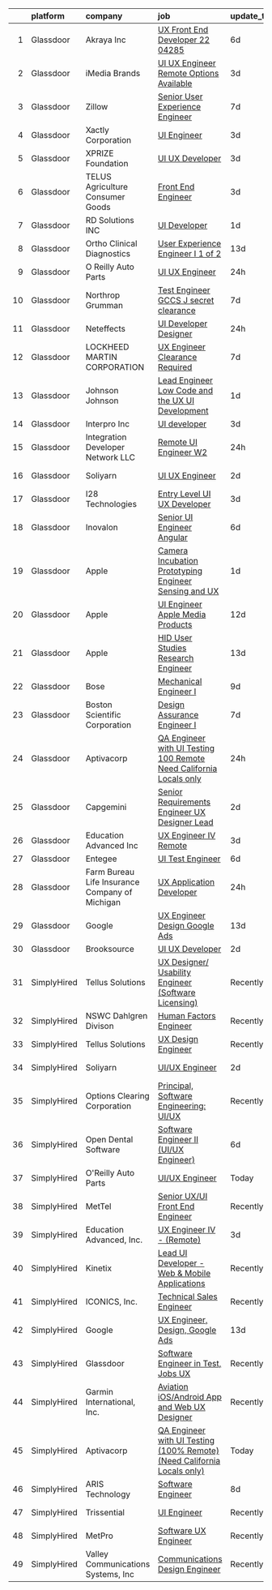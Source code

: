 

|    | platform    | company                                        | job                                                                                                                                                                                                                                                                                                                                                                                                                                                                                                                                                                                                                                                                                                                                                                                                                                                                                                                                                                                                                                                                                                                                                                                                                                                                                                                                                  | update_time   | location                |
|---:|:------------|:-----------------------------------------------|:-----------------------------------------------------------------------------------------------------------------------------------------------------------------------------------------------------------------------------------------------------------------------------------------------------------------------------------------------------------------------------------------------------------------------------------------------------------------------------------------------------------------------------------------------------------------------------------------------------------------------------------------------------------------------------------------------------------------------------------------------------------------------------------------------------------------------------------------------------------------------------------------------------------------------------------------------------------------------------------------------------------------------------------------------------------------------------------------------------------------------------------------------------------------------------------------------------------------------------------------------------------------------------------------------------------------------------------------------------|:--------------|:------------------------|
|  1 | Glassdoor   | Akraya Inc                                     | [UX Front End Developer  22 04285](https://www.glassdoor.com/partner/jobListing.htm?pos=124&ao=1136043&s=58&guid=0000018248bb5851acad644fa3d2f7d2&src=GD_JOB_AD&t=SR&vt=w&cs=1_5a947c6f&cb=1659077614222&jobListingId=1008023487683&jrtk=3-0-1g94bmm9r2eoi001-1g94bmma9i3bo800-8b0668572e3f767a-)                                                                                                                                                                                                                                                                                                                                                                                                                                                                                                                                                                                                                                                                                                                                                                                                                                                                                                                                                                                                                                                    | 6d            | Los Angeles, CA         |
|  2 | Glassdoor   | iMedia Brands                                  | [UI UX Engineer  Remote Options Available ](https://www.glassdoor.com/partner/jobListing.htm?pos=114&ao=1136043&s=58&guid=0000018248bb5851acad644fa3d2f7d2&src=GD_JOB_AD&t=SR&vt=w&cs=1_19873d59&cb=1659077614220&jobListingId=1008028359343&jrtk=3-0-1g94bmm9r2eoi001-1g94bmma9i3bo800-57f6aa3623ddbb04-)                                                                                                                                                                                                                                                                                                                                                                                                                                                                                                                                                                                                                                                                                                                                                                                                                                                                                                                                                                                                                                           | 3d            | Eden Prairie, MN        |
|  3 | Glassdoor   | Zillow                                         | [Senior User Experience Engineer](https://www.glassdoor.com/partner/jobListing.htm?pos=101&ao=1110586&s=58&guid=0000018248bb5851acad644fa3d2f7d2&src=GD_JOB_AD&t=SR&vt=w&cs=1_2b56504e&cb=1659077614219&jobListingId=1008020186047&cpc=149B3D5996025BBA&jrtk=3-0-1g94bmm9r2eoi001-1g94bmma9i3bo800-a905a69def1f741a--6NYlbfkN0ANMurRYyPEXg08u6OamUd1Mvhk-zhFSGYIZgoJR86UvQ_x0FKK8TrZZD49G3rLjS-M1i2T7UcV6HM9Q8JhY5lG1l2M5fldkij9lcpufdOAOmNxDvb-ZVZMcCtYomU656Vj5__D9_lX1rYBOH-MKhCeXPd_18PM_eUbCC_bZzddl6XLYRTA9a0ZTfRxmFfgatTRix87cJa2kWXkrzkt26JweUQCAQ93O86ZsXI6OV2IIOa7H0YEb3uLE5HJgEJoB3hsAbe-u4QgzMZ6_JuVtQIRL-feMa375QNLCfahaQuSk9zNNvhWI12ZpQZfUww1sRuU3Up3L5wVSjE_gxqTSUH279f9cYW7Yp6TX9hHsPZKM1NDbNzRvSYGlazYuM527lwYPRgvPDxCnP8usEhVRpKhCChAqPBed0-y70yezjKthzebQEVYldGvVRrPEHvV5_StjbYnibhftAQ0OOURkZWss6Fk0eN8QWRQLmHyzxZv6O4JpNdSLXtIz_jke22C2kNYipWk5TARTrxdPo9daQcZrAAqJlxj-4GjZVehW2RNyJzVDw3_nH31SwFrlOC3MgqCK0fD0cJk_b3OHnPHiqPj98txzZdk2RHEYqBRMaeRofQCeqO0KEgzMKcSo8kHOJhBWmLa8CAWgo-7ZYB82d6qMyeyUwrQXGbjfZd4u8_cFq2UEGcUKpK_dmIXSHR6s3MchWbnFwP3aTapXg4DWATc3WUBEiD4r0xYmi6bN1rA_YBA4e79BmzdQ-eUKy3UWXE8WMWii3tFnpCYuwUNXXTmDAndMBH2uT0oaeo18J5iCy5xMtvu_CU7WOU4YxHJOFgPpPMq3HztrvbHqosNKAmSrtzyQhdFNO4RN-SdAvpnctgRRsodMa44_L_UPve2nSJb0gkI6YwCo5eFzlYqJQd9bCUOglVgOWfYnWMEwUdLQYoIFtjaGtrOHKTlktvxqII%3D)                  | 7d            | Seattle, WA             |
|  4 | Glassdoor   | Xactly Corporation                             | [UI Engineer](https://www.glassdoor.com/partner/jobListing.htm?pos=126&ao=1136043&s=58&guid=0000018248bb5851acad644fa3d2f7d2&src=GD_JOB_AD&t=SR&vt=w&cs=1_fef0bf88&cb=1659077614222&jobListingId=1008029004146&jrtk=3-0-1g94bmm9r2eoi001-1g94bmma9i3bo800-80c2f0fcd5c89dcb-)                                                                                                                                                                                                                                                                                                                                                                                                                                                                                                                                                                                                                                                                                                                                                                                                                                                                                                                                                                                                                                                                         | 3d            | Los Gatos, CA           |
|  5 | Glassdoor   | XPRIZE Foundation                              | [UI UX Developer](https://www.glassdoor.com/partner/jobListing.htm?pos=127&ao=1136043&s=58&guid=0000018248bb5851acad644fa3d2f7d2&src=GD_JOB_AD&t=SR&vt=w&ea=1&cs=1_f60fab1a&cb=1659077614222&jobListingId=1008029522338&jrtk=3-0-1g94bmm9r2eoi001-1g94bmma9i3bo800-3b593595cbe9b7b7-)                                                                                                                                                                                                                                                                                                                                                                                                                                                                                                                                                                                                                                                                                                                                                                                                                                                                                                                                                                                                                                                                | 3d            | Remote                  |
|  6 | Glassdoor   | TELUS Agriculture   Consumer Goods             | [Front End Engineer](https://www.glassdoor.com/partner/jobListing.htm?pos=110&ao=1136043&s=58&guid=0000018248bb5851acad644fa3d2f7d2&src=GD_JOB_AD&t=SR&vt=w&ea=1&cs=1_28a72b11&cb=1659077614220&jobListingId=1008029111950&jrtk=3-0-1g94bmm9r2eoi001-1g94bmma9i3bo800-3d8cdcc4b5e01ba3-)                                                                                                                                                                                                                                                                                                                                                                                                                                                                                                                                                                                                                                                                                                                                                                                                                                                                                                                                                                                                                                                             | 3d            | Remote                  |
|  7 | Glassdoor   | RD Solutions INC                               | [UI Developer](https://www.glassdoor.com/partner/jobListing.htm?pos=111&ao=1136043&s=58&guid=0000018248bb5851acad644fa3d2f7d2&src=GD_JOB_AD&t=SR&vt=w&ea=1&cs=1_c86aaa1d&cb=1659077614220&jobListingId=1008032883578&jrtk=3-0-1g94bmm9r2eoi001-1g94bmma9i3bo800-d3815e4017480bef-)                                                                                                                                                                                                                                                                                                                                                                                                                                                                                                                                                                                                                                                                                                                                                                                                                                                                                                                                                                                                                                                                   | 1d            | Remote                  |
|  8 | Glassdoor   | Ortho Clinical Diagnostics                     | [User Experience Engineer I  1 of 2 ](https://www.glassdoor.com/partner/jobListing.htm?pos=112&ao=1136043&s=58&guid=0000018248bb5851acad644fa3d2f7d2&src=GD_JOB_AD&t=SR&vt=w&cs=1_613c82f4&cb=1659077614220&jobListingId=1008008589700&jrtk=3-0-1g94bmm9r2eoi001-1g94bmma9i3bo800-63d4015c4070fc3e-)                                                                                                                                                                                                                                                                                                                                                                                                                                                                                                                                                                                                                                                                                                                                                                                                                                                                                                                                                                                                                                                 | 13d           | Rochester, NY           |
|  9 | Glassdoor   | O Reilly Auto Parts                            | [UI UX Engineer](https://www.glassdoor.com/partner/jobListing.htm?pos=123&ao=1136043&s=58&guid=0000018248bb5851acad644fa3d2f7d2&src=GD_JOB_AD&t=SR&vt=w&cs=1_64623de3&cb=1659077614221&jobListingId=1008035971670&jrtk=3-0-1g94bmm9r2eoi001-1g94bmma9i3bo800-2f93c3754b8840b2-)                                                                                                                                                                                                                                                                                                                                                                                                                                                                                                                                                                                                                                                                                                                                                                                                                                                                                                                                                                                                                                                                      | 24h           | Springfield, MO         |
| 10 | Glassdoor   | Northrop Grumman                               | [Test Engineer   GCCS J  secret clearance](https://www.glassdoor.com/partner/jobListing.htm?pos=102&ao=1110586&s=58&guid=0000018248bb5851acad644fa3d2f7d2&src=GD_JOB_AD&t=SR&vt=w&cs=1_0551d733&cb=1659077614219&jobListingId=1008021473647&cpc=444700D72F2ECBCE&jrtk=3-0-1g94bmm9r2eoi001-1g94bmma9i3bo800-b65108ab4f91a531--6NYlbfkN0DPf8Tf_oakpB62WadId2dzQiWExtALTi0lpCM--zHBL1trAzPQuAwgyDf_-NiZch04G2PPVuuP5ajx1KuG8IWwDSCEXjWViQm-NrIxeMcGX8hROFGyIIxZ7FqRCIv0j8mD7gKUvqCi7en2IVCqwkTXTpYSWzIKO3VOf_Fxag99XimezgcreABwaZ3fa_HhzGoyPsr7uBdNVHWVz10b-ia7_MCw1pBh4iCRQBj-BnfC_6rdnhCdwaP7sNN8aOFbA_2MkVp_DzFYlGKypocEpmNZk_dwj3q3aDm6fiHhi83CsBoEcFtv_9f7Mof6rs6capQ_9WTRHKBeKAAMwYG1uH0PQxAD6W8WisBS2bOhNcCuzxL0IljRUCkrfqHLBw3vP7ZCGTEPHLy8-c6Rqn9HprZA1NdR_jA2Zu0W944je0y1gznosR-VsWZEb0ZQDr01o6Sgvrf50DAQ9NG6J4M3nVPuPNIwezvwFG7ra9F8K9FTfeX3tL-2CadxlgqDmsZjdqSPKLr5jTflkJ9rzMLeUSK2YIPAvtZCUgVhYMcfcUD2_13kqFSU9lYdI88SNmAEECVttb5nW7nEiJs87D6HlB40fTx-K18JqOBLv1dUazd-jdMnXevZGIRPm4BzAXkVqHONO04st_TezqVZ993R6uYGWYCSrGMxz4jSDsglmwBwb-NBexuj4lKsFw375HTWMr4-XSYgq-zLkEHYkwdeb6T6TitgZtAxyLzGUEF_3PsZfCyM__yus9d0NYmzBCJdoI1Ubbi02cVbkNPRUyHnWvRtc1dvi77x-VxkJww1OsqMCBf_T3aut6Rd1kDT9OOherjf4x2DKNS1aH9U0YHkeQRQLB9ffxfjIYQ%3D)                                                                                                         | 7d            | Newport News, VA        |
| 11 | Glassdoor   | Neteffects                                     | [UI Developer Designer](https://www.glassdoor.com/partner/jobListing.htm?pos=107&ao=1110586&s=58&guid=0000018248bb5851acad644fa3d2f7d2&src=GD_JOB_AD&t=SR&vt=w&ea=1&cs=1_f2b23af5&cb=1659077614220&jobListingId=1008035815652&cpc=1CBFC3E34E2A31FF&jrtk=3-0-1g94bmm9r2eoi001-1g94bmma9i3bo800-20f55369306aed9b--6NYlbfkN0DkPptDrJXidHbiX_cAZqY1TBO6BcohTQUDFYyXRozAXCnWqtX7QyrzcYv9EndguHV_IYNUs5ck1ZNkV2z6i7iiuV4OTGKyI1osLRjBbT2zRg4N75k-chFUjmQzO5tawvSTDDEFL-1qL0mLp-23FXEbeegyyD85pNTeJpus-BFdAfUuFZdR2HcO4ROzt9wEwVjQbO5jT8VwvYPI6C4HHZiEGWxPhXx2kxoTEUheKNPzL6L3wUvQIyuF93ZJNqSpOke2E44aRCZftYCxvnK8IcevgfvhFnrvfNPSb5R9Ftc8SCPPgMBRQHLXHU-ob_ilVMPRLgqss2vkZpSvpXMPur75xMYABZAcacGNn3ALNDFClWkEbLybqOKE3M3jJSmSaDZrvPAyepxaOyAtq6SaMgb9IFcChMmOKgYjfXmdLu2yBf-IhpKbqVCEcBUsIV6bTVPq5uh0v6OZgbgUlL0G-Nwy3U9Fv0LcudT0Ih2zbpeO-V5Cw5fsYYElewnKSMfUWtlw-bSqYgJkLw%3D%3D)                                                                                                                                                                                                                                                                                                                                                                                                                                                                         | 24h           | Remote                  |
| 12 | Glassdoor   | LOCKHEED MARTIN CORPORATION                    | [UX Engineer   Clearance Required](https://www.glassdoor.com/partner/jobListing.htm?pos=122&ao=1136043&s=58&guid=0000018248bb5851acad644fa3d2f7d2&src=GD_JOB_AD&t=SR&vt=w&cs=1_bdc54144&cb=1659077614221&jobListingId=1008021530809&jrtk=3-0-1g94bmm9r2eoi001-1g94bmma9i3bo800-307a90135cc4d364-)                                                                                                                                                                                                                                                                                                                                                                                                                                                                                                                                                                                                                                                                                                                                                                                                                                                                                                                                                                                                                                                    | 7d            | Annapolis Junction, MD  |
| 13 | Glassdoor   | Johnson   Johnson                              | [Lead Engineer  Low Code and the UX   UI Development](https://www.glassdoor.com/partner/jobListing.htm?pos=128&ao=1136043&s=58&guid=0000018248bb5851acad644fa3d2f7d2&src=GD_JOB_AD&t=SR&vt=w&cs=1_63771d10&cb=1659077614222&jobListingId=1008032910541&jrtk=3-0-1g94bmm9r2eoi001-1g94bmma9i3bo800-9336eb2c18809255-)                                                                                                                                                                                                                                                                                                                                                                                                                                                                                                                                                                                                                                                                                                                                                                                                                                                                                                                                                                                                                                 | 1d            | Bridgewater, NJ         |
| 14 | Glassdoor   | Interpro Inc                                   | [UI developer](https://www.glassdoor.com/partner/jobListing.htm?pos=125&ao=1136043&s=58&guid=0000018248bb5851acad644fa3d2f7d2&src=GD_JOB_AD&t=SR&vt=w&ea=1&cs=1_d4cfd871&cb=1659077614222&jobListingId=1008028452730&jrtk=3-0-1g94bmm9r2eoi001-1g94bmma9i3bo800-4dd8b6f4a2865af2-)                                                                                                                                                                                                                                                                                                                                                                                                                                                                                                                                                                                                                                                                                                                                                                                                                                                                                                                                                                                                                                                                   | 3d            | Remote                  |
| 15 | Glassdoor   | Integration Developer Network LLC              | [Remote UI Engineer W2 ](https://www.glassdoor.com/partner/jobListing.htm?pos=120&ao=1136043&s=58&guid=0000018248bb5851acad644fa3d2f7d2&src=GD_JOB_AD&t=SR&vt=w&ea=1&cs=1_79803cd7&cb=1659077614221&jobListingId=1008035887047&jrtk=3-0-1g94bmm9r2eoi001-1g94bmma9i3bo800-98a28561229f0a8d-)                                                                                                                                                                                                                                                                                                                                                                                                                                                                                                                                                                                                                                                                                                                                                                                                                                                                                                                                                                                                                                                         | 24h           | Remote                  |
| 16 | Glassdoor   | Soliyarn                                       | [UI UX Engineer](https://www.glassdoor.com/partner/jobListing.htm?pos=119&ao=1136043&s=58&guid=0000018248bb5851acad644fa3d2f7d2&src=GD_JOB_AD&t=SR&vt=w&ea=1&cs=1_338ce4cc&cb=1659077614221&jobListingId=1008030496279&jrtk=3-0-1g94bmm9r2eoi001-1g94bmma9i3bo800-565e9cf2817123ec-)                                                                                                                                                                                                                                                                                                                                                                                                                                                                                                                                                                                                                                                                                                                                                                                                                                                                                                                                                                                                                                                                 | 2d            | Charlestown, MA         |
| 17 | Glassdoor   | I28 Technologies                               | [Entry Level UI UX Developer](https://www.glassdoor.com/partner/jobListing.htm?pos=118&ao=1136043&s=58&guid=0000018248bb5851acad644fa3d2f7d2&src=GD_JOB_AD&t=SR&vt=w&ea=1&cs=1_1fd2aae0&cb=1659077614221&jobListingId=1008027668285&jrtk=3-0-1g94bmm9r2eoi001-1g94bmma9i3bo800-23fa108e42268cd3-)                                                                                                                                                                                                                                                                                                                                                                                                                                                                                                                                                                                                                                                                                                                                                                                                                                                                                                                                                                                                                                                    | 3d            | Iselin, NJ              |
| 18 | Glassdoor   | Inovalon                                       | [Senior UI Engineer  Angular ](https://www.glassdoor.com/partner/jobListing.htm?pos=103&ao=1110586&s=58&guid=0000018248bb5851acad644fa3d2f7d2&src=GD_JOB_AD&t=SR&vt=w&ea=1&cs=1_b66f9a28&cb=1659077614219&jobListingId=1008023536583&cpc=1160948BCBA38B5B&jrtk=3-0-1g94bmm9r2eoi001-1g94bmma9i3bo800-d1f6d6f227abb413--6NYlbfkN0CIjWpXJ088CnaNPA5ryed57scRotG6GJGTmtz3oHybueGMWJWokKh6_0uZKd4MIkG-WsahxsipohiRROrzVkWoaxIDQNalNMKJgjb1njPpdwVWt3XmAqXiI1UIlot8Bc8qmhinE2azl4HBUkbUEQwAUPw3gWWFmZEGFRobaqU4ul8v_2_87zX1ADS_TtRjJzpuCJ9MClFkR5btzIh6cKPfe_RU8kFtCOSEqm6oJLxNonXR4SAjkPEX7lqfuHk7xI30DCox3crLUcY8DglsEBjStct38KxLUjvHE1ffORQiEoFZtLs3M-Z547v3pmKg347U5gKPdBOREIr3QC6qsxFglINzRg8kW2RKXUTG-j0qZ4anHjkd2w8vC-lDkQveDbWpBAkYOr5GKnMpQYLvAdMdspoa2Iz97CT4A6MwygR9L8AeuAWHfbgS6xdv03ZbFlQo6zW940Z1UrUD7q0OOacYU--gOaYHfDNmj0kxkPB2kO3LhMGGJ-AGzbzNwB5sAKq_bg4wOH8WUQ%3D%3D)                                                                                                                                                                                                                                                                                                                                                                                                                                                                  | 6d            | Remote                  |
| 19 | Glassdoor   | Apple                                          | [Camera Incubation Prototyping Engineer  Sensing and UX ](https://www.glassdoor.com/partner/jobListing.htm?pos=115&ao=1136043&s=58&guid=0000018248bb5851acad644fa3d2f7d2&src=GD_JOB_AD&t=SR&vt=w&cs=1_038d03f5&cb=1659077614221&jobListingId=1008034509841&jrtk=3-0-1g94bmm9r2eoi001-1g94bmma9i3bo800-ea025186337fb223-)                                                                                                                                                                                                                                                                                                                                                                                                                                                                                                                                                                                                                                                                                                                                                                                                                                                                                                                                                                                                                             | 1d            | Cupertino, CA           |
| 20 | Glassdoor   | Apple                                          | [UI Engineer   Apple Media Products](https://www.glassdoor.com/partner/jobListing.htm?pos=105&ao=1110586&s=58&guid=0000018248bb5851acad644fa3d2f7d2&src=GD_JOB_AD&t=SR&vt=w&cs=1_99c6b697&cb=1659077614219&jobListingId=1008009861366&cpc=2CAED5C921A5F994&jrtk=3-0-1g94bmm9r2eoi001-1g94bmma9i3bo800-719583e0c868f90e--6NYlbfkN0BvKrLyj5gPmtZO9T8euul8TCxuuKNOtzRJOomxnwSEodTz2Bc-sPZlFpP0h5lDivrP2SfJbCha5uqkhGWmetjttdTsNl829YrCeG4zaKgZz7YHYIhZx4HFrZ244sJXinjBXBzDViQKooBd1MtZIJWrShZDioqwSxMUwXoQg49ETXc5P_UdjueJCumY4goTXg82Wl5ARRMpO68wS4HrnK_k9gJZqUND7j_Skd3J4GopHtwNX9_DSXsRwVMQ2tmLiwTzvwjMUQzHc_t9osW76rBnBy1kk9NHCUArGX0KEeGxaJC4Fh7N7EqE6OAa2rDnPDR25xXUbDU4_Ff0PrwMj0SyAUws-lGSI51OOQeZyLacr_cYLDIjIZccY3RHOgO5InpVBjmdI_CYkOQq7_aeCQT9W3alem0bs0egTao9c5SvIAQyqCI-pVGJB9nYP80DdjlEzSeGbCqxTI4jcGZK9MO4ihNCKSZHIbo1ivaVUU1wHqMprroqp4gtio0QpdpBJr5rI3Uw7CffZRuOOCwMh0mW8YfgrcDZULondq3f7TO96uzn1iHT4QxKqA_nwOFhplf-onqJ_hUqG60CNeUfUIZqsqQJS2BM_m-CpD0tPfk4WbaP2oFpyt6hxiZZfaziFDmpww0qA3m_N-7vf4QeCgGGqTcAZekJQ4bQzJrNikVsXbIRiirhVZKYNCjgBHXKgrZ5JMHa99N266Q6h6cz4GUA_Eui5dlqhInzWb8Nme_O3EfTZ-a6mRxzSvsiPJ1uQR_T_Kn8Yqc0PPku9DTD2qCNhBIdarf9R0AdkUqi5wDAQUIDpVv7khGVjOu8_J_HkPdYubttAQl0Rbt5sDuihxY9aejCLC07tCpQaUu8E5SQJOGZshNJUqIRlp4jOYozEFEbS3Ra-BtBHwyZgn5I-vkmXE06e7JgA8BVxAAKchYmcb2UrMbeegNFkyYXq3lLLgp_I7igDRC5kQ%3D%3D) | 12d           | New York, NY            |
| 21 | Glassdoor   | Apple                                          | [HID User Studies Research Engineer](https://www.glassdoor.com/partner/jobListing.htm?pos=129&ao=1136043&s=58&guid=0000018248bb5851acad644fa3d2f7d2&src=GD_JOB_AD&t=SR&vt=w&cs=1_5fdc996e&cb=1659077614223&jobListingId=1008009263935&jrtk=3-0-1g94bmm9r2eoi001-1g94bmma9i3bo800-2fd96ce5e1f9bfdf-)                                                                                                                                                                                                                                                                                                                                                                                                                                                                                                                                                                                                                                                                                                                                                                                                                                                                                                                                                                                                                                                  | 13d           | Cupertino, CA           |
| 22 | Glassdoor   | Bose                                           | [Mechanical Engineer I](https://www.glassdoor.com/partner/jobListing.htm?pos=116&ao=1136043&s=58&guid=0000018248bb5851acad644fa3d2f7d2&src=GD_JOB_AD&t=SR&vt=w&cs=1_9b5342b0&cb=1659077614221&jobListingId=1008015012567&jrtk=3-0-1g94bmm9r2eoi001-1g94bmma9i3bo800-15f57eef2f9948d7-)                                                                                                                                                                                                                                                                                                                                                                                                                                                                                                                                                                                                                                                                                                                                                                                                                                                                                                                                                                                                                                                               | 9d            | Framingham, MA          |
| 23 | Glassdoor   | Boston Scientific Corporation                  | [Design Assurance Engineer I](https://www.glassdoor.com/partner/jobListing.htm?pos=117&ao=1136043&s=58&guid=0000018248bb5851acad644fa3d2f7d2&src=GD_JOB_AD&t=SR&vt=w&cs=1_f2d68afb&cb=1659077614221&jobListingId=1008021336960&jrtk=3-0-1g94bmm9r2eoi001-1g94bmma9i3bo800-f439622cadabee80-)                                                                                                                                                                                                                                                                                                                                                                                                                                                                                                                                                                                                                                                                                                                                                                                                                                                                                                                                                                                                                                                         | 7d            | Maple Grove, MN         |
| 24 | Glassdoor   | Aptivacorp                                     | [QA Engineer with UI Testing  100  Remote   Need California Locals only ](https://www.glassdoor.com/partner/jobListing.htm?pos=109&ao=1136043&s=58&guid=0000018248bb5851acad644fa3d2f7d2&src=GD_JOB_AD&t=SR&vt=w&ea=1&cs=1_e99a6545&cb=1659077614220&jobListingId=1008035368374&jrtk=3-0-1g94bmm9r2eoi001-1g94bmma9i3bo800-fcb46595497c5517-)                                                                                                                                                                                                                                                                                                                                                                                                                                                                                                                                                                                                                                                                                                                                                                                                                                                                                                                                                                                                        | 24h           | San Ramon, CA           |
| 25 | Glassdoor   | Capgemini                                      | [Senior Requirements Engineer   UX Designer Lead](https://www.glassdoor.com/partner/jobListing.htm?pos=130&ao=1136043&s=58&guid=0000018248bb5851acad644fa3d2f7d2&src=GD_JOB_AD&t=SR&vt=w&cs=1_87e7b22e&cb=1659077614223&jobListingId=1008031759814&jrtk=3-0-1g94bmm9r2eoi001-1g94bmma9i3bo800-55046c6f68ab61c3-)                                                                                                                                                                                                                                                                                                                                                                                                                                                                                                                                                                                                                                                                                                                                                                                                                                                                                                                                                                                                                                     | 2d            | Lowell, MA              |
| 26 | Glassdoor   | Education Advanced  Inc                        | [UX Engineer IV    Remote ](https://www.glassdoor.com/partner/jobListing.htm?pos=121&ao=1136043&s=58&guid=0000018248bb5851acad644fa3d2f7d2&src=GD_JOB_AD&t=SR&vt=w&ea=1&cs=1_ec01c698&cb=1659077614221&jobListingId=1008029194471&jrtk=3-0-1g94bmm9r2eoi001-1g94bmma9i3bo800-dd7ce648bebe521d-)                                                                                                                                                                                                                                                                                                                                                                                                                                                                                                                                                                                                                                                                                                                                                                                                                                                                                                                                                                                                                                                      | 3d            | Tyler, TX               |
| 27 | Glassdoor   | Entegee                                        | [UI Test Engineer](https://www.glassdoor.com/partner/jobListing.htm?pos=108&ao=1110586&s=58&guid=0000018248bb5851acad644fa3d2f7d2&src=GD_JOB_AD&t=SR&vt=w&ea=1&cs=1_326e5f0f&cb=1659077614220&jobListingId=1008022692536&cpc=2CAED5C921A5F994&jrtk=3-0-1g94bmm9r2eoi001-1g94bmma9i3bo800-16021e1ed43a2fd3--6NYlbfkN0D6OzZjpD_hbicRkMZwNNvvxSeL23iIfvaC4EytleQ8zNLg88ysmJxqj6Sx0aTMZaOzNN4uXm21CHrN-i0K4M3lEchtUDr_UyfkECld52X7uxP2TS9VZ6xaa0IXJMyeCjld0RioPoyIZdnD7NzxTSWTGV8nlOUuWAo6eRqIZN0k_LPq6AGLIDOMDFYoQyFwHv02bmERMSi-PBqkEg8G4msASgCGrc3O12kr-L0P0Ab01uAZxpj6__2REvKvJrHJdmYBmTg-FZrCP9bQMNRpxaoBNEcZzV_85zCMid1k3PYSZzr_Zaubz7MYemkQ7vChgvMhrbdm2fs5c7er0glIPX1DCXXvaaZkYM5ZK0VrqSAPucDcsP44m7UyFXuF01NNkiWa55lA0ygMFPibj6lvohU5P_9ld08tPec08moo6lufN1Lc8z--17zMjbBjrNI5UPluNCdb4AzMaq1nt9kOT2DBI6VD47vjLstX08VJjlBEO178hbaDAnI6sO73wWXa2oY%3D)                                                                                                                                                                                                                                                                                                                                                                                                                                                                                            | 6d            | Remote                  |
| 28 | Glassdoor   | Farm Bureau Life Insurance Company of Michigan | [UX Application Developer](https://www.glassdoor.com/partner/jobListing.htm?pos=104&ao=1110586&s=58&guid=0000018248bb5851acad644fa3d2f7d2&src=GD_JOB_AD&t=SR&vt=w&cs=1_891f3ac2&cb=1659077614219&jobListingId=1008035939257&cpc=0C139D4CAD5A6DB2&jrtk=3-0-1g94bmm9r2eoi001-1g94bmma9i3bo800-00489d2667eb1efe--6NYlbfkN0BlveG4sZr1sWwAiAAvSxvM-RKpYhMMuiyG7S3Lia7r5QuMzIMORWyQgnHVbuX8vewYaPVMLrumrJHoziJYwHidaQHG6Z9wlSbUa7QGiGr3ju7Vo_HlWhM0mf9DnwmWDFyMwJLRTcnmy5d-avQruGgbkfNzhJxymFu0U5x4GlBn9tEmBACd9QJCxAnG7QQz_SMYYF0Lc-Yh0pAigfxQ6tReqI6qIG9Yl_y_9qx6xMP9Z0zq4TkckKjafxdEzI4xFRWAZe56ZAYsdWhdQJdvHlCSP--g5WKNQr9y62FBCLR0ccGXRvcX0l8ZM6mkw0ACiQVlZswT2IxhOlmvStIPvsXS1Dnfc8jTcUhnbbHa-diEfEK4NmiOLUcpUJCa6hOiI7XgxgWOLRfXpa3qnHutWIReXJ8eel8dupBYY-WVQ1kvug9SbEqIbWUUUeefi77LXX8oG7PMumWJT_4OwjPftxgTFJR6_f9PcIw%3D)                                                                                                                                                                                                                                                                                                                                                                                                                                                                                                                         | 24h           | Lansing, MI             |
| 29 | Glassdoor   | Google                                         | [UX Engineer  Design  Google Ads](https://www.glassdoor.com/partner/jobListing.htm?pos=113&ao=1136043&s=58&guid=0000018248bb5851acad644fa3d2f7d2&src=GD_JOB_AD&t=SR&vt=w&cs=1_df1421c5&cb=1659077614220&jobListingId=1008009085008&jrtk=3-0-1g94bmm9r2eoi001-1g94bmma9i3bo800-304beb0497f660b1-)                                                                                                                                                                                                                                                                                                                                                                                                                                                                                                                                                                                                                                                                                                                                                                                                                                                                                                                                                                                                                                                     | 13d           | New York, NY            |
| 30 | Glassdoor   | Brooksource                                    | [UI UX Developer](https://www.glassdoor.com/partner/jobListing.htm?pos=106&ao=1110586&s=58&guid=0000018248bb5851acad644fa3d2f7d2&src=GD_JOB_AD&t=SR&vt=w&ea=1&cs=1_c64293ff&cb=1659077614220&jobListingId=1008030431090&cpc=1CBFC3E34E2A31FF&jrtk=3-0-1g94bmm9r2eoi001-1g94bmma9i3bo800-7c47c8ab3060e171--6NYlbfkN0BhNN3PPgKPbTMZB0Y0J5JTZS3FnMM-ugqbblX4_m-srDJielPNCs_lvQXXEB0CV7MauMXDZhNtuQ8Y4TkTDijqaPRS_5AATUlBMMn_RSlBCQ2vwJCIt1mpqd6rdSxgBjRtRBdrZWOR0dF20uAi4CTl4PomFO69tn3kIhPKhwZQYWzA7RZ34NhotZfl3b8zjsD7goHwYEy5wEBN0SqiFp9w_25JGmkjJzy3p4Dlgdfntqj9VNrsbSfbaWr5n_X_9O4oxNcust-e6tkTop2UKu7SACSgPpHjFCK4uLtq5lgyj57_xHlI7TnrSzOi-Neu5rJpYjnYL9z2_KhcWkF7bAci8ljNyjffTocS59QcNixMJlhjdjjG3vln4VWSNPxgj5hqHge9Mcs1jMyP_t2PS2hVd8AmzziDiPgKjo1H2Bhnfwu_P0bi-OC0uMhAONkf3V8NpJbo6BpMgiFfYsN9PEELNHhqf-cst6W8vu0_hgg4wcgiuQ2boKlvUxcI1y8EZK9ckpgFQhQiuOzBKl2Ho6MZ)                                                                                                                                                                                                                                                                                                                                                                                                                                                                           | 2d            | Remote                  |
| 31 | SimplyHired | Tellus Solutions                               | [UX Designer/ Usability Engineer (Software Licensing)](https://www.simplyhired.com/job/PmHePzQHgwqCL5lv3AeIVhW8r6SUgoXldgZhxf5V0KTEFlflFZJ43A?q=ux+engineer)                                                                                                                                                                                                                                                                                                                                                                                                                                                                                                                                                                                                                                                                                                                                                                                                                                                                                                                                                                                                                                                                                                                                                                                         | Recently      | Remote                  |
| 32 | SimplyHired | NSWC Dahlgren Divison                          | [Human Factors Engineer](https://www.simplyhired.com/job/9msFop1FvvYpPh2-wDn1PHzrSiRCDz2ZWW32Z5OawFpDCt1WyJTlwA?q=ux+engineer)                                                                                                                                                                                                                                                                                                                                                                                                                                                                                                                                                                                                                                                                                                                                                                                                                                                                                                                                                                                                                                                                                                                                                                                                                       | Recently      | Dahlgren, VA            |
| 33 | SimplyHired | Tellus Solutions                               | [UX Design Engineer](https://www.simplyhired.com/job/wOdTfBh-69k0gk_G5dRzVHvWqPu-HCbvmESumHBT4nNDbEO0O3M7CA?q=ux+engineer)                                                                                                                                                                                                                                                                                                                                                                                                                                                                                                                                                                                                                                                                                                                                                                                                                                                                                                                                                                                                                                                                                                                                                                                                                           | Recently      | Remote                  |
| 34 | SimplyHired | Soliyarn                                       | [UI/UX Engineer](https://www.simplyhired.com/job/kVbdujj_VXK5XSjWYcJoA_qDWeqBy2sJDJT7vMDYV3DUakc6h8DIwA?q=ux+engineer)                                                                                                                                                                                                                                                                                                                                                                                                                                                                                                                                                                                                                                                                                                                                                                                                                                                                                                                                                                                                                                                                                                                                                                                                                               | 2d            | Charlestown, MA         |
| 35 | SimplyHired | Options Clearing Corporation                   | [Principal, Software Engineering: UI/UX](https://www.simplyhired.com/job/6WRicnwhKtM4ghmIX48eFW9WlVHt5doMp2wkEyAG3W4q6Pq7hAvRsA?q=ux+engineer)                                                                                                                                                                                                                                                                                                                                                                                                                                                                                                                                                                                                                                                                                                                                                                                                                                                                                                                                                                                                                                                                                                                                                                                                       | Recently      | Chicago, IL             |
| 36 | SimplyHired | Open Dental Software                           | [Software Engineer II (UI/UX Engineer)](https://www.simplyhired.com/job/KrSZsBx_SjjDz8d8xZ4ruynUCXuiXnHKyWjvf492qQyvM4ynhqFvFw?q=ux+engineer)                                                                                                                                                                                                                                                                                                                                                                                                                                                                                                                                                                                                                                                                                                                                                                                                                                                                                                                                                                                                                                                                                                                                                                                                        | 6d            | Salem, OR               |
| 37 | SimplyHired | O'Reilly Auto Parts                            | [UI/UX Engineer](https://www.simplyhired.com/job/Ch-0AedvTb5tUSAA4MQ0HrakRmjatsEApHM2Ju6e0Z34OKtcTFyUBg?q=ux+engineer)                                                                                                                                                                                                                                                                                                                                                                                                                                                                                                                                                                                                                                                                                                                                                                                                                                                                                                                                                                                                                                                                                                                                                                                                                               | Today         | Springfield, MO         |
| 38 | SimplyHired | MetTel                                         | [Senior UX/UI Front End Engineer](https://www.simplyhired.com/job/h9F9ju5EeyHELTPd36kx3gE80hL7kLq5gcztZQBQQ-aD72nmRjpGsg?q=ux+engineer)                                                                                                                                                                                                                                                                                                                                                                                                                                                                                                                                                                                                                                                                                                                                                                                                                                                                                                                                                                                                                                                                                                                                                                                                              | Recently      | New York, NY            |
| 39 | SimplyHired | Education Advanced, Inc.                       | [UX Engineer IV - (Remote)](https://www.simplyhired.com/job/EFb7C6DHuLRg9sNawk_fMKoGxHsvWrW14hYHw7Ha46Izco_MkVzLgA?q=ux+engineer)                                                                                                                                                                                                                                                                                                                                                                                                                                                                                                                                                                                                                                                                                                                                                                                                                                                                                                                                                                                                                                                                                                                                                                                                                    | 3d            | Tyler, TX               |
| 40 | SimplyHired | Kinetix                                        | [Lead UI Developer - Web & Mobile Applications](https://www.simplyhired.com/job/SaFtvgPqbMyJ-blOBOQWksFrfR_IycnRSfg7_Njp0odUQzAiUpkfKA?q=ux+engineer)                                                                                                                                                                                                                                                                                                                                                                                                                                                                                                                                                                                                                                                                                                                                                                                                                                                                                                                                                                                                                                                                                                                                                                                                | Recently      | Atlanta, GA             |
| 41 | SimplyHired | ICONICS, Inc.                                  | [Technical Sales Engineer](https://www.simplyhired.com/job/BLGA6g71PmxK_tznA_TCmnundiwYAmilk7nypVzrPwOuQDQe9f3_jg?q=ux+engineer)                                                                                                                                                                                                                                                                                                                                                                                                                                                                                                                                                                                                                                                                                                                                                                                                                                                                                                                                                                                                                                                                                                                                                                                                                     | Recently      | Foxborough, MA          |
| 42 | SimplyHired | Google                                         | [UX Engineer, Design, Google Ads](https://www.simplyhired.com/job/uGsiddFUBi2B9pPfHlS94pbl8GKcmIS8IEQ7ni7lyg_-ekUVYTUTFg?q=ux+engineer)                                                                                                                                                                                                                                                                                                                                                                                                                                                                                                                                                                                                                                                                                                                                                                                                                                                                                                                                                                                                                                                                                                                                                                                                              | 13d           | New York, NY            |
| 43 | SimplyHired | Glassdoor                                      | [Software Engineer in Test, Jobs UX](https://www.simplyhired.com/job/NgL5YBqUDA5KvWk8Wau5RkJTlu9RDWKOtBMTZe3I6-42nc48MwMZAg?q=ux+engineer)                                                                                                                                                                                                                                                                                                                                                                                                                                                                                                                                                                                                                                                                                                                                                                                                                                                                                                                                                                                                                                                                                                                                                                                                           | Recently      | Boston, MA +5 locations |
| 44 | SimplyHired | Garmin International, Inc.                     | [Aviation iOS/Android App and Web UX Designer](https://www.simplyhired.com/job/LHjY42tjIFE2VvYlPIGuF2jXvqqpajXmdLSKn9F4RnlayQCV0iQ0mA?q=ux+engineer)                                                                                                                                                                                                                                                                                                                                                                                                                                                                                                                                                                                                                                                                                                                                                                                                                                                                                                                                                                                                                                                                                                                                                                                                 | Recently      | Olathe, KS              |
| 45 | SimplyHired | Aptivacorp                                     | [QA Engineer with UI Testing (100% Remote) (Need California Locals only)](https://www.simplyhired.com/job/0cr96vrV76txvYeZ5rSMBcD4en7JHSwA6eq9TEIT0gbA3s1IV0y7dg?q=ux+engineer)                                                                                                                                                                                                                                                                                                                                                                                                                                                                                                                                                                                                                                                                                                                                                                                                                                                                                                                                                                                                                                                                                                                                                                      | Today         | San Ramon, CA           |
| 46 | SimplyHired | ARIS Technology                                | [Software Engineer](https://www.simplyhired.com/job/oI41ZcJcGklRN-zOPgIsycBCSRZe0kdlZhHTLTuWLAaaDdkwTaiD6A?q=ux+engineer)                                                                                                                                                                                                                                                                                                                                                                                                                                                                                                                                                                                                                                                                                                                                                                                                                                                                                                                                                                                                                                                                                                                                                                                                                            | 8d            | Batavia, IL             |
| 47 | SimplyHired | Trissential                                    | [UI Engineer](https://www.simplyhired.com/job/7ngntUFEiHTKYgqnWOvO6twuNE5vJKm5Q3VgIyNLaFQHUtVRHcnp9Q?q=ux+engineer)                                                                                                                                                                                                                                                                                                                                                                                                                                                                                                                                                                                                                                                                                                                                                                                                                                                                                                                                                                                                                                                                                                                                                                                                                                  | Recently      | Rochester, MN           |
| 48 | SimplyHired | MetPro                                         | [Software UX Engineer](https://www.simplyhired.com/job/XquKZEhdl3MDBpaX9YbNxw4P7d0djp-vOUnH_R_qmxG6--52r99eXw?q=ux+engineer)                                                                                                                                                                                                                                                                                                                                                                                                                                                                                                                                                                                                                                                                                                                                                                                                                                                                                                                                                                                                                                                                                                                                                                                                                         | Recently      | Chico, CA               |
| 49 | SimplyHired | Valley Communications Systems, Inc             | [Communications Design Engineer](https://www.simplyhired.com/job/AUo7E07w2klkxUe_MpJEXKAe3q6D53g2ij9loL_ldPaRLYQDHOrlRg?q=ux+engineer)                                                                                                                                                                                                                                                                                                                                                                                                                                                                                                                                                                                                                                                                                                                                                                                                                                                                                                                                                                                                                                                                                                                                                                                                               | Recently      | Chicopee, MA            |